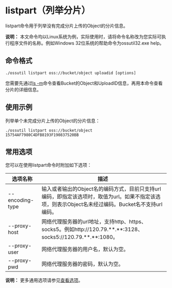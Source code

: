 # listpart（列举分片）

listpart命令用于列举没有完成分片上传的Object的分片信息。

**说明：** 本文命令均以Linux系统为例，实际使用时，请将命令名称改为您实际可执行程序文件的名称。例如Windows 32位系统的帮助命令为ossutil32.exe help。

## 命令格式

```
./ossutil listpart oss://bucket/object uploadid [options]
```

您需要先通过[ls -m](/intl.zh-CN/常用工具/命令行工具ossutil/常用命令/ls（列举）.md)命令查看Bucket的Object和UploadID信息，再用本命令查看分片的详细信息。

## 使用示例

列举单个未完成分片上传的Object的分片信息：

```
./ossutil listpart oss://bucket/object 15754AF7980C4DFB8193F190837520BB
```

## 常用选项

您可以在使用listpart命令时附加如下选项：

|选项名称|描述|
|----|--|
|--encoding-type|输入或者输出的Object名的编码方式，目前只支持url编码，即指定该选项时，取值为url。如果不指定该选项，则表示Object名未经过编码。Bucket名不支持url编码。|
|--proxy-host|网络代理服务器的url地址，支持http、https、socks5。例如http://120.79.\*\*.\*\*:3128、 socks5://120.79.\*\*.\*\*:1080。|
|--proxy-user|网络代理服务器的用户名，默认为空。|
|--proxy-pwd|网络代理服务器的密码，默认为空。|

**说明：** 更多通用选项请参见[查看选项](/intl.zh-CN/常用工具/命令行工具ossutil/查看选项.md)。

